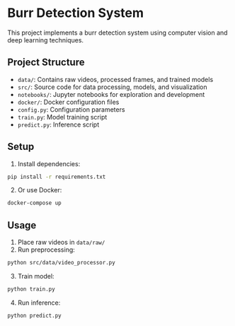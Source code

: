 # Burr Detection System

This project implements a burr detection system using computer vision and deep learning techniques.

## Project Structure

- `data/`: Contains raw videos, processed frames, and trained models
- `src/`: Source code for data processing, models, and visualization
- `notebooks/`: Jupyter notebooks for exploration and development
- `docker/`: Docker configuration files
- `config.py`: Configuration parameters
- `train.py`: Model training script
- `predict.py`: Inference script

## Setup

1. Install dependencies:
```bash
pip install -r requirements.txt
```

2. Or use Docker:
```bash
docker-compose up
```

## Usage

1. Place raw videos in `data/raw/`
2. Run preprocessing:
```bash
python src/data/video_processor.py
```
3. Train model:
```bash
python train.py
```
4. Run inference:
```bash
python predict.py
```
